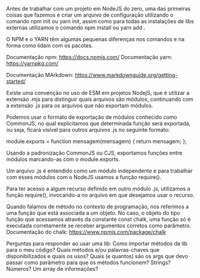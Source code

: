 Antes de trabalhar com um projeto em NodeJS do zero, uma das primeiras coisas que fazemos é criar um arquivo de configuração utilizando o comando npm init ou yarn init, assim como para todas as instalações de libs externas utilizamos o comando npm install <nome do pacote> ou yarn add <nome do pacote>.

O NPM e o YARN têm algumas pequenas diferenças nos comandos e na forma como lidam com os pacotes. 

Documentação npm: https://docs.npmjs.com/
Documentação yarn: https://yarnpkg.com/

Documentação MArkdown: https://www.markdownguide.org/getting-started/

Existe uma convenção no uso de ESM em projetos NodejS, que é utilizar a extensão .mjs para distinguir quais arquivos são módulos, continuando com a extensão .js para os arquivos que não exportam módulos.

Podemos usar o formato de exportação de módulos conhecido como CommonJS, no qual explicitamos que determinada função será exportada, ou seja, ficará visível para outros arquivos .js no seguinte formato:

module.exports = function mensagem(mensagem) {
 return mensagem;
};

Usando a padronização CommonJS ou CJS, exportamos funções entre módulos marcando-as com o module.exports.

Um arquivo .js é entendido como um módulo independente e para trabalhar com esses módulos com o NodeJS usamos a função require().

Para ter acesso a algum recurso definido em outro módulo .js, utilizamos a função require(), invocando-a no arquivo em que desejamos usar o recurso.

Quando falamos de método no contexto de programação, nos referimos a uma função que está associada a um objeto. No caso, o objeto do tipo função que acessamos através da constante const chalk, uma função só é executada corretamente se receber argumentos corretos como parâmetro. 
Documentação do chalk: https://www.npmjs.com/package/chalk

Perguntas para responder ao usar uma lib:
Como importar métodos da lib para o meu código?
Quais métodos e/ou palavras-chaves que disponibilizados e quais os usos?
Quais (e quantos) são os args que devo passar como parâmetro para que os métodos funcionem? Strings? Números? Um array de informações?